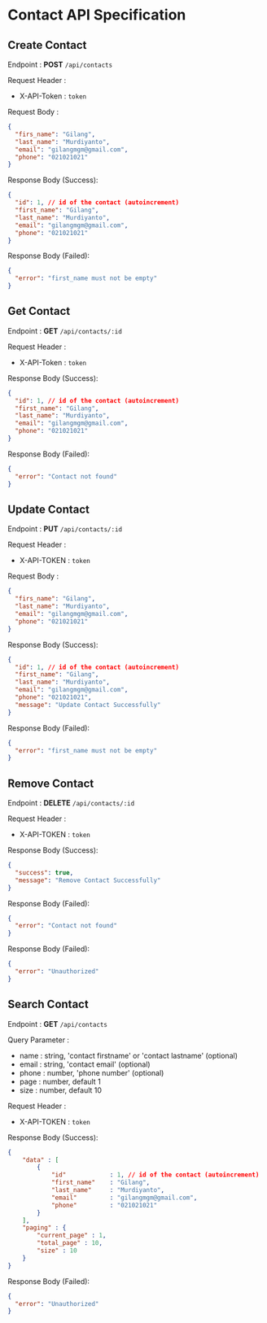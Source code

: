# **Contact API Specification**

## Create Contact

Endpoint : **POST** `/api/contacts`

Request Header :

- X-API-Token : `token`

Request Body :

```json
{
  "firs_name": "Gilang",
  "last_name": "Murdiyanto",
  "email": "gilangmgm@gmail.com",
  "phone": "021021021"
}
```

Response Body (Success):

```json
{
  "id": 1, // id of the contact (autoincrement)
  "first_name": "Gilang",
  "last_name": "Murdiyanto",
  "email": "gilangmgm@gmail.com",
  "phone": "021021021"
}
```

Response Body (Failed):

```json
{
  "error": "first_name must not be empty"
}
```

## Get Contact

Endpoint : **GET** `/api/contacts/:id`

Request Header :

- X-API-Token : `token`

Response Body (Success):

```json
{
  "id": 1, // id of the contact (autoincrement)
  "first_name": "Gilang",
  "last_name": "Murdiyanto",
  "email": "gilangmgm@gmail.com",
  "phone": "021021021"
}
```

Response Body (Failed):

```json
{
  "error": "Contact not found"
}
```

## Update Contact

Endpoint : **PUT** `/api/contacts/:id`

Request Header :

- X-API-TOKEN : `token`

Request Body :

```json
{
  "firs_name": "Gilang",
  "last_name": "Murdiyanto",
  "email": "gilangmgm@gmail.com",
  "phone": "021021021"
}
```

Response Body (Success):

```json
{
  "id": 1, // id of the contact (autoincrement)
  "first_name": "Gilang",
  "last_name": "Murdiyanto",
  "email": "gilangmgm@gmail.com",
  "phone": "021021021",
  "message": "Update Contact Successfully"
}
```

Response Body (Failed):

```json
{
  "error": "first_name must not be empty"
}
```

## Remove Contact

Endpoint : **DELETE** `/api/contacts/:id`

Request Header :

- X-API-TOKEN : `token`

Response Body (Success):

```json
{
  "success": true,
  "message": "Remove Contact Successfully"
}
```

Response Body (Failed):

```json
{
  "error": "Contact not found"
}
```

Response Body (Failed):

```json
{
  "error": "Unauthorized"
}
```

## Search Contact

Endpoint : **GET** `/api/contacts`

Query Parameter :

- name : string, 'contact firstname' or 'contact lastname' (optional)
- email : string, 'contact email' (optional)
- phone : number, 'phone number' (optional)
- page : number, default 1
- size : number, default 10

Request Header :

- X-API-TOKEN : `token`

Response Body (Success):

```json
{
    "data" : [
        {
            "id"            : 1, // id of the contact (autoincrement)
            "first_name"    : "Gilang",
            "last_name"     : "Murdiyanto",
            "email"         : "gilangmgm@gmail.com",
            "phone"         : "021021021"
        }
    ],
    "paging" : {
        "current_page" : 1,
        "total_page" : 10,
        "size" : 10
    }
}
```

Response Body (Failed):

```json
{
  "error": "Unauthorized"
}
```
